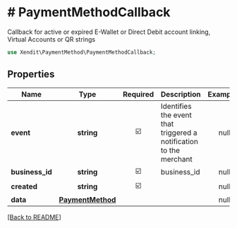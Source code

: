 # # PaymentMethodCallback
Callback for active or expired E-Wallet or Direct Debit account linking, Virtual Accounts or QR strings

```php
use Xendit\PaymentMethod\PaymentMethodCallback;
```

## Properties

| Name | Type | Required | Description | Examples |
|------------|:-------------:|:-------------:|-------------|:-------------:|
| **event** | **string** | ☑️ | Identifies the event that triggered a notification to the merchant | null |
| **business_id** | **string** | ☑️ | business_id | null |
| **created** | **string** | ☑️ |  | null |
| **data** | [**PaymentMethod**](PaymentMethod.md) |  |  | null |


[[Back to README]](../../README.md)
